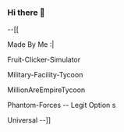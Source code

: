 ### Hi there 👋

--[[

Made By Me :|

Fruit-Clicker-Simulator

Military-Facility-Tycoon

MillionAreEmpireTycoon

Phantom-Forces -- Legit Option s

Universal
--]]
